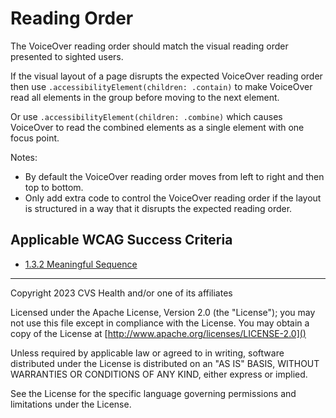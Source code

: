 # Reading Order

The VoiceOver reading order should match the visual reading order presented to sighted users. 

If the visual layout of a page disrupts the expected VoiceOver reading order then use `.accessibilityElement(children: .contain)` to make VoiceOver read all elements in the group before moving to the next element.

Or use `.accessibilityElement(children: .combine)` which causes VoiceOver to read the combined elements as a single element with one focus point.

Notes:

- By default the VoiceOver reading order moves from left to right and then top to bottom.
- Only add extra code to control the VoiceOver reading order if the layout is structured in a way that it disrupts the expected reading order.

## Applicable WCAG Success Criteria
- [1.3.2 Meaningful Sequence](https://www.w3.org/WAI/WCAG22/Understanding/meaningful-sequence)

----

Copyright 2023 CVS Health and/or one of its affiliates

Licensed under the Apache License, Version 2.0 (the "License");
you may not use this file except in compliance with the License.
You may obtain a copy of the License at
[http://www.apache.org/licenses/LICENSE-2.0]()

Unless required by applicable law or agreed to in writing, software
distributed under the License is distributed on an "AS IS" BASIS,
WITHOUT WARRANTIES OR CONDITIONS OF ANY KIND, either express or implied.

See the License for the specific language governing permissions and
limitations under the License.
